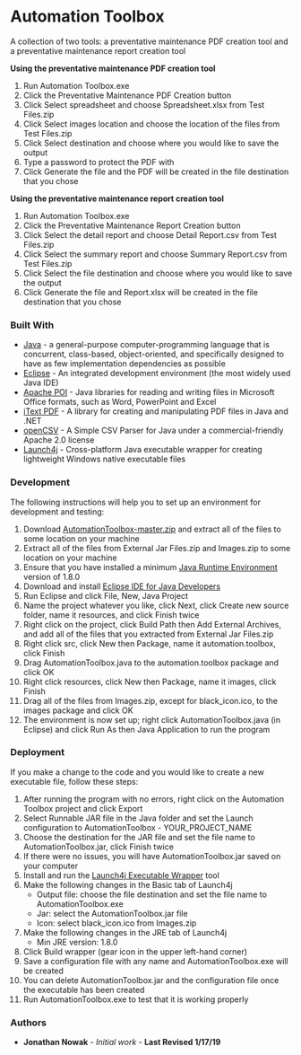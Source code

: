 # Automation Toolbox

A collection of two tools: a preventative maintenance PDF creation tool and a preventative maintenance report creation tool

**Using the preventative maintenance PDF creation tool**

1. Run Automation Toolbox.exe
2. Click the Preventative Maintenance PDF Creation button
3. Click Select spreadsheet and choose Spreadsheet.xlsx from Test Files.zip
4. Click Select images location and choose the location of the files from Test Files.zip
5. Click Select destination and choose where you would like to save the output
6. Type a password to protect the PDF with
7. Click Generate the file and the PDF will be created in the file destination that you chose

**Using the preventative maintenance report creation tool**

1. Run Automation Toolbox.exe
2. Click the Preventative Maintenance Report Creation button
3. Click Select the detail report and choose Detail Report.csv from Test Files.zip
4. Click Select the summary report and choose Summary Report.csv from Test Files.zip
5. Click Select the file destination and choose where you would like to save the output
6. Click Generate the file and Report.xlsx will be created in the file destination that you chose

### Built With

* [Java](https://www.java.com/en/) - a general-purpose computer-programming language that is concurrent, class-based, object-oriented, and specifically designed to have as few implementation dependencies as possible
* [Eclipse](https://www.eclipse.org) - An integrated development environment (the most widely used Java IDE)
* [Apache POI](https://poi.apache.org/) - Java libraries for reading and writing files in Microsoft Office formats, such as Word, PowerPoint and Excel
* [iText PDF](https://itextpdf.com/) - A library for creating and manipulating PDF files in Java and .NET
* [openCSV](https://sourceforge.net/projects/opencsv/) - A Simple CSV Parser for Java under a commercial-friendly Apache 2.0 license
* [Launch4j](http://launch4j.sourceforge.net/) - Cross-platform Java executable wrapper for creating lightweight Windows native executable files

### Development

The following instructions will help you to set up an environment for development and testing:

1. Download [AutomationToolbox-master.zip](https://github.com/GitUser219/AutomationToolbox/archive/master.zip) and extract all of the files to some location on your machine
2. Extract all of the files from External Jar Files.zip and Images.zip to some location on your machine
3. Ensure that you have installed a minimum [Java Runtime Environment](http://www.oracle.com/technetwork/java/javase/downloads/jre8-downloads-2133155.html) version of 1.8.0
4. Download and install [Eclipse IDE for Java Developers](https://www.eclipse.org/downloads/)
5. Run Eclipse and click File, New, Java Project
6. Name the project whatever you like, click Next, click Create new source folder, name it resources, and click Finish twice
7. Right click on the project, click Build Path then Add External Archives, and add all of the files that you extracted from External Jar Files.zip
8. Right click src, click New then Package, name it automation.toolbox, click Finish
9. Drag AutomationToolbox.java to the automation.toolbox package and click OK
10. Right click resources, click New then Package, name it images, click Finish
11. Drag all of the files from Images.zip, except for black_icon.ico, to the images package and click OK
12. The environment is now set up; right click AutomationToolbox.java (in Eclipse) and click Run As then Java Application to run the program

### Deployment

If you make a change to the code and you would like to create a new executable file, follow these steps:

1. After running the program with no errors, right click on the Automation Toolbox project and click Export
2. Select Runnable JAR file in the Java folder and set the Launch configuration to AutomationToolbox - YOUR_PROJECT_NAME
3. Choose the destination for the JAR file and set the file name to AutomationToolbox.jar, click Finish twice
4. If there were no issues, you will have AutomationToolbox.jar saved on your computer
5. Install and run the [Launch4j Executable Wrapper](https://sourceforge.net/projects/launch4j/) tool
6. Make the following changes in the Basic tab of Launch4j
   - Output file: choose the file destination and set the file name to AutomationToolbox.exe
   - Jar: select the AutomationToolbox.jar file
   - Icon: select black_icon.ico from Images.zip
7. Make the following changes in the JRE tab of Launch4j
   - Min JRE version: 1.8.0
8. Click Build wrapper (gear icon in the upper left-hand corner)
9. Save a configuration file with any name and AutomationToolbox.exe will be created
10. You can delete AutomationToolbox.jar and the configuration file once the executable has been created
11. Run AutomationToolbox.exe to test that it is working properly

### Authors

* **Jonathan Nowak** - *Initial work* - **Last Revised 1/17/19**
